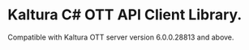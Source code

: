 # Kaltura C# OTT API Client Library.
Compatible with Kaltura OTT server version 6.0.0.28813 and above.
